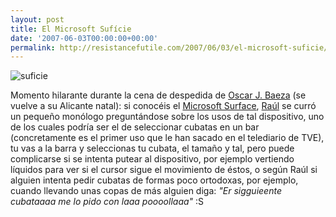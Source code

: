 ```yaml
---
layout: post
title: El Microsoft Sufície
date: '2007-06-03T00:00:00+00:00'
permalink: http://resistancefutile.com/2007/06/03/el-microsoft-suficie/
---
```

<img class="centro" src='http://resistancefutile.com/wp-content/imagen-2.png' alt='suficie' />

Momento hilarante durante la cena de despedida de <a href="http://sferazero.com">Oscar J. Baeza</a> (se vuelve a su Alicante natal): si conocéis el  <a href="http://www.genbeta.com/2007/05/31-microsoft-surface-o-el-interfaz-multitouch-sinonimo-de-futuro">Microsoft Surface</a>, <a href="http://norecomendable.blogspot.com/">Raúl</a> se  curró un pequeño monólogo preguntándose sobre los usos de tal dispositivo, uno de los cuales podría ser el de seleccionar cubatas en un bar (concretamente es el primer uso que le han sacado en el telediario de TVE), tu vas a la barra y seleccionas tu cubata, el tamaño y tal, pero puede complicarse si se intenta putear al dispositivo, por ejemplo vertiendo líquidos para ver si el cursor sigue el movimiento de éstos, o según Raúl si alguien intenta pedir cubatas de formas poco ortodoxas, por ejemplo, cuando llevando unas copas de más alguien diga: <em>"Er sigguieente cubataaaa me lo pido con laaa poooollaaa"</em> :S
